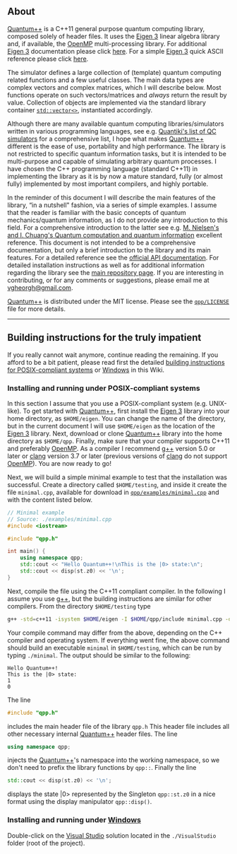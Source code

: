 ## About

[Quantum++](https://github.com/vsoftco/qpp) is a C++11 general purpose quantum
computing library, composed solely of header files. It uses the
[Eigen 3](http://eigen.tuxfamily.org/) linear algebra library and, if
available, the [OpenMP](http://openmp.org/) multi-processing library.
For additional [Eigen 3](http://eigen.tuxfamily.org/) documentation please
click [here](http://eigen.tuxfamily.org/dox/).
For a simple [Eigen 3](http://eigen.tuxfamily.org/) quick ASCII reference
please click [here](http://eigen.tuxfamily.org/dox/AsciiQuickReference.txt).

The simulator defines a large collection of (template) quantum computing
related functions and a few useful classes. The main data types are
complex vectors and complex matrices, which I will describe below. Most
functions operate on such vectors/matrices and *always* return the
result by value. Collection of objects are implemented via the standard
library container [`std::vector<>`](http://en.cppreference.com/w/cpp/container/vector), 
instantiated accordingly.

Although there are many available quantum computing libraries/simulators
written in various programming languages, see e.g.
[Quantiki's list of QC simulators](http://www.quantiki.org/wiki/List_of_QC_simulators) 
for a comprehensive list, I hope what makes
[Quantum++](https://github.com/vsoftco/qpp) different is the ease of
use, portability and high performance. The library is not restricted to
specific quantum information tasks, but it is intended to be
multi-purpose and capable of simulating arbitrary quantum processes. I
have chosen the C++ programming language (standard C++11) in
implementing the library as it is by now a mature standard, fully (or
almost fully) implemented by most important compilers, and highly
portable.

In the reminder of this document I will describe the main features of the
library, “in a nutshell" fashion, via a series of simple examples. I
assume that the reader is familiar with the basic concepts of quantum
mechanics/quantum information, as I do not provide any introduction to
this field. For a comprehensive introduction to the latter see e.g.
[M. Nielsen's and I. Chuang's Quantum computation and quantum information](https://www.amazon.ca/Quantum-Computation-Information-10th-Anniversary/dp/1107002176/ref=sr_1_1?ie=UTF8&qid=1516125709&sr=8-1&keywords=quantum+computation+and+quantum+information) 
excellent reference. This document is not intended to be
a comprehensive documentation, but only a brief introduction to the
library and its main features. For a detailed reference see the [official
API documentation](https://github.com/vsoftco/qpp/blob/master/doc/refman.pdf). 
For detailed installation instructions as well as for additional information
regarding the library see the [main repository page](https://github.com/vsoftco/qpp/blob/master/). 
If you are interesting in contributing, or for any comments or suggestions, please email me at
<vgheorgh@gmail.com>.

[Quantum++](https://github.com/vsoftco/qpp) is distributed under the MIT license. 
Please see the [`qpp/LICENSE`](https://github.com/vsoftco/qpp/blob/master/LICENSE) file for 
more details.

---
## Building instructions for the truly impatient

If you really cannot wait anymore, continue reading the remaining. If you afford to be a bit patient, 
please read first the detailed 
[building instructions for POSIX-compliant systems](https://github.com/vsoftco/qpp/wiki/2.-Building-instructions-for-POSIX-compliant-platforms) 
or 
[Windows](https://github.com/vsoftco/qpp/wiki/3.-Building-instructions-for-Windows-platforms) 
in this Wiki.

### Installing and running under POSIX-compliant systems

In this section I assume that you use a POSIX-compliant system (e.g. UNIX-like).
To get started with [Quantum++](https://github.com/vsoftco/qpp), first
install the [Eigen 3](http://eigen.tuxfamily.org/) library into your home directory, 
as `$HOME/eigen`. You can change the name of the directory, but in the
current document I will use `$HOME/eigen` as the location of the
[Eigen 3](http://eigen.tuxfamily.org/) library. Next, download or clone
[Quantum++](https://github.com/vsoftco/qpp) library into the home
directory as `$HOME/qpp`. Finally, make sure that your compiler supports
C++11 and preferably [OpenMP](http://openmp.org/). As a compiler I
recommend [g++](https://gcc.gnu.org/) version 5.0 or later or
[clang](http://clang.llvm.org) version 3.7 or later (previous versions
of [clang](http://clang.llvm.org) do not support
[OpenMP](http://openmp.org/)). You are now ready to go!

Next, we will build a simple minimal example to test that the installation was
successful. Create a directory called `$HOME/testing`, and inside it
create the file `minimal.cpp`, available for download in 
[`qpp/examples/minimal.cpp`](https://github.com/vsoftco/qpp/blob/master/examples/minimal.cpp) and with 
the content listed below.

```CPP
// Minimal example
// Source: ./examples/minimal.cpp
#include <iostream>

#include "qpp.h"

int main() {
    using namespace qpp;
    std::cout << "Hello Quantum++!\nThis is the |0> state:\n";
    std::cout << disp(st.z0) << '\n';
}
```

Next, compile the file using the C++11 compliant compiler. In the
following I assume you use [g++](https://gcc.gnu.org/), but the building
instructions are similar for other compilers. From the directory
`$HOME/testing` type

```bash
g++ -std=c++11 -isystem $HOME/eigen -I $HOME/qpp/include minimal.cpp -o minimal
```

Your compile command may differ from the above, depending on the C++
compiler and operating system. If everything went fine, the above
command should build an executable `minimal` in `$HOME/testing`, which
can be run by typing `./minimal`. The output should be similar to the
following:

```text
Hello Quantum++!
This is the |0> state:
1
0
````

The line

```CPP
#include "qpp.h"
```

includes the main header file of the
library `qpp.h` This header file includes all other necessary internal
[Quantum++](https://github.com/vsoftco/qpp) header files. The line
```CPP
using namespace qpp;
```
injects the [Quantum++](https://github.com/vsoftco/qpp)'s namespace into
the working namespace, so we don't need to prefix the library functions by
`qpp::`. Finally the line 

```CPP
std::cout << disp(st.z0) << '\n';
```

displays the state |0> represented by the Singleton `qpp::st.z0` in a
nice format using the display manipulator `qpp::disp()`.

### Installing and running under [Windows](https://www.microsoft.com/en-us/windows)

Double-click on the [Visual Studio](https://www.visualstudio.com)
solution located in the `./VisualStudio` folder (root of the project).